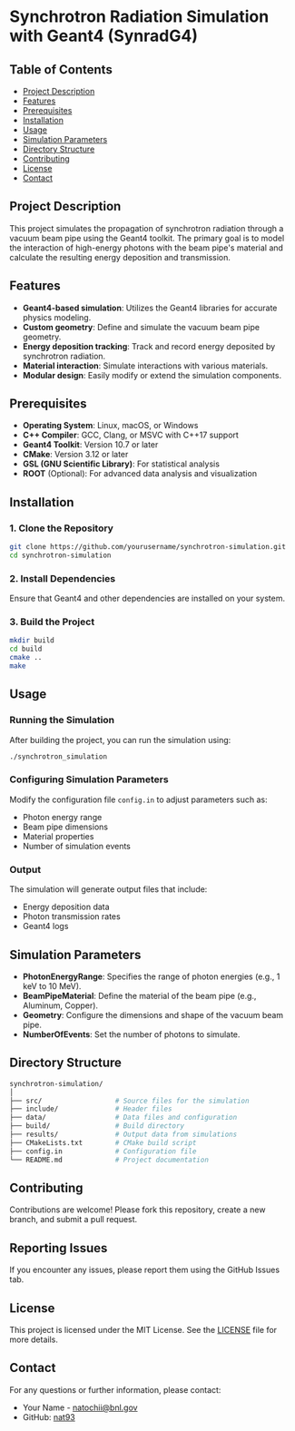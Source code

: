 # Synchrotron Radiation Simulation with Geant4 (**SynradG4**)

## Table of Contents
- [Project Description](#project-description)
- [Features](#features)
- [Prerequisites](#prerequisites)
- [Installation](#installation)
- [Usage](#usage)
- [Simulation Parameters](#simulation-parameters)
- [Directory Structure](#directory-structure)
- [Contributing](#contributing)
- [License](#license)
- [Contact](#contact)

## Project Description
This project simulates the propagation of synchrotron radiation through a vacuum beam pipe using the Geant4 toolkit. The primary goal is to model the interaction of high-energy photons with the beam pipe's material and calculate the resulting energy deposition and transmission.

## Features
- **Geant4-based simulation**: Utilizes the Geant4 libraries for accurate physics modeling.
- **Custom geometry**: Define and simulate the vacuum beam pipe geometry.
- **Energy deposition tracking**: Track and record energy deposited by synchrotron radiation.
- **Material interaction**: Simulate interactions with various materials.
- **Modular design**: Easily modify or extend the simulation components.

## Prerequisites
- **Operating System**: Linux, macOS, or Windows
- **C++ Compiler**: GCC, Clang, or MSVC with C++17 support
- **Geant4 Toolkit**: Version 10.7 or later
- **CMake**: Version 3.12 or later
- **GSL (GNU Scientific Library)**: For statistical analysis
- **ROOT** (Optional): For advanced data analysis and visualization

## Installation

### 1. Clone the Repository
```bash
git clone https://github.com/yourusername/synchrotron-simulation.git
cd synchrotron-simulation
```

### 2. Install Dependencies
Ensure that Geant4 and other dependencies are installed on your system.

### 3. Build the Project
```bash
mkdir build
cd build
cmake ..
make
```

## Usage

### Running the Simulation
After building the project, you can run the simulation using:

```bash
./synchrotron_simulation
```

### Configuring Simulation Parameters
Modify the configuration file `config.in` to adjust parameters such as:

- Photon energy range
- Beam pipe dimensions
- Material properties
- Number of simulation events

### Output
The simulation will generate output files that include:

- Energy deposition data
- Photon transmission rates
- Geant4 logs

## Simulation Parameters

- **PhotonEnergyRange**: Specifies the range of photon energies (e.g., 1 keV to 10 MeV).
- **BeamPipeMaterial**: Define the material of the beam pipe (e.g., Aluminum, Copper).
- **Geometry**: Configure the dimensions and shape of the vacuum beam pipe.
- **NumberOfEvents**: Set the number of photons to simulate.

## Directory Structure

```makefile
synchrotron-simulation/
│
├── src/                  # Source files for the simulation
├── include/              # Header files
├── data/                 # Data files and configuration
├── build/                # Build directory
├── results/              # Output data from simulations
├── CMakeLists.txt        # CMake build script
├── config.in             # Configuration file
└── README.md             # Project documentation
```

## Contributing

Contributions are welcome! Please fork this repository, create a new branch, and submit a pull request.

## Reporting Issues
If you encounter any issues, please report them using the GitHub Issues tab.

## License

This project is licensed under the MIT License. See the [LICENSE](LICENSE) file for more details.

## Contact

For any questions or further information, please contact:

- Your Name - <natochii@bnl.gov>
- GitHub: [nat93](https://github.com/nat93)
